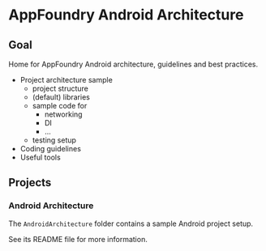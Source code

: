 # AppFoundry Android Architecture

## Goal

Home for AppFoundry Android architecture, guidelines and best practices.

* Project architecture sample
    - project structure
    - (default) libraries
    - sample code for
        + networking
        + DI
        + ...
    - testing setup
* Coding guidelines
* Useful tools

## Projects

### Android Architecture

The `AndroidArchitecture` folder contains a sample Android project setup.

See its README file for more information.


